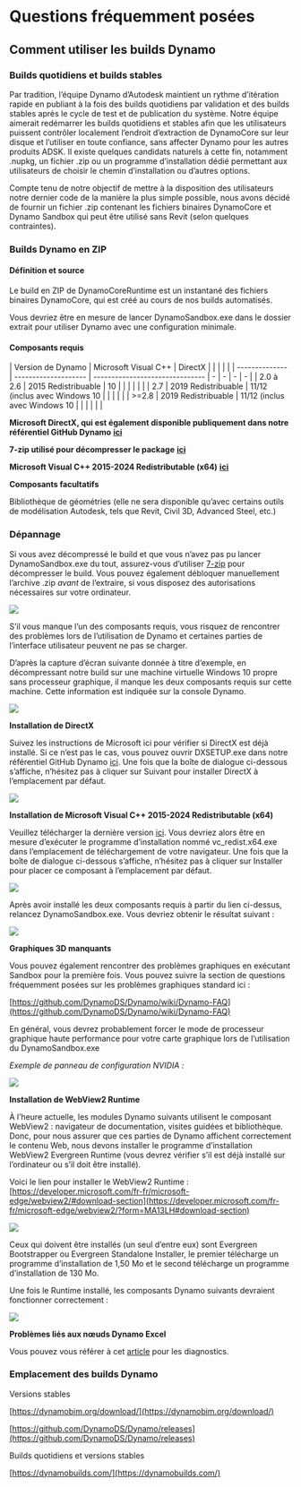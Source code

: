 # Questions fréquemment posées

## Comment utiliser les builds Dynamo

### Builds quotidiens et builds stables

Par tradition, l’équipe Dynamo d’Autodesk maintient un rythme d’itération rapide en publiant à la fois des builds quotidiens par validation et des builds stables après le cycle de test et de publication du système. Notre équipe aimerait redémarrer les builds quotidiens et stables afin que les utilisateurs puissent contrôler localement l’endroit d’extraction de DynamoCore sur leur disque et l’utiliser en toute confiance, sans affecter Dynamo pour les autres produits ADSK. Il existe quelques candidats naturels à cette fin, notamment .nupkg, un fichier .zip ou un programme d’installation dédié permettant aux utilisateurs de choisir le chemin d’installation ou d’autres options.

Compte tenu de notre objectif de mettre à la disposition des utilisateurs notre dernier code de la manière la plus simple possible, nous avons décidé de fournir un fichier .zip contenant les fichiers binaires DynamoCore et Dynamo Sandbox qui peut être utilisé sans Revit (selon quelques contraintes).

### Builds Dynamo en ZIP

#### Définition et source

Le build en ZIP de DynamoCoreRuntime est un instantané des fichiers binaires DynamoCore, qui est créé au cours de nos builds automatisés.

Vous devriez être en mesure de lancer DynamoSandbox.exe dans le dossier extrait pour utiliser Dynamo avec une configuration minimale.

#### Composants requis

| Version de Dynamo | Microsoft Visual C++ | DirectX | | | | | | -------------- | -------------------- | ------------------------------- | - | - | - | - | | 2.0 à 2.6 | 2015 Redistribuable | 10 | | | | | | | 2.7 | 2019 Redistribuable | 11/12 (inclus avec Windows 10 | | | | | | >=2.8 | 2019 Redistribuable | 11/12 (inclus avec Windows 10 | | | | | |

**Microsoft DirectX, qui est également disponible publiquement dans notre référentiel GitHub Dynamo** [**ici**](https://github.com/DynamoDS/Dynamo/tree/master/tools/install/Extra/DirectX)

**7-zip utilisé pour décompresser le package** [**ici**](https://www.7-zip.fr/download.html)

**Microsoft Visual C++ 2015-2024 Redistributable (x64)** [**ici**](https://aka.ms/vs/17/release/vc_redist.x64.exe)

**Composants facultatifs**

Bibliothèque de géométries (elle ne sera disponible qu’avec certains outils de modélisation Autodesk, tels que Revit, Civil 3D, Advanced Steel, etc.)

### Dépannage

Si vous avez décompressé le build et que vous n’avez pas pu lancer DynamoSandbox.exe du tout, assurez-vous d’utiliser [7-zip](https://www.7-zip.fr/download.html) pour décompresser le build. Vous pouvez également débloquer manuellement l’archive .zip _avant_ de l’extraire, si vous disposez des autorisations nécessaires sur votre ordinateur.

![](images/a-7/dynamo-builds-1.png)

S’il vous manque l’un des composants requis, vous risquez de rencontrer des problèmes lors de l’utilisation de Dynamo et certaines parties de l’interface utilisateur peuvent ne pas se charger.

D’après la capture d’écran suivante donnée à titre d’exemple, en décompressant notre build sur une machine virtuelle Windows 10 propre sans processeur graphique, il manque les deux composants requis sur cette machine. Cette information est indiquée sur la console Dynamo.

![](images/a-7/dynamo-builds-2.png)

**Installation de DirectX**

Suivez les instructions de Microsoft ici pour vérifier si DirectX est déjà installé. Si ce n’est pas le cas, vous pouvez ouvrir DXSETUP.exe dans notre référentiel GitHub Dynamo [ici](https://github.com/DynamoDS/Dynamo/tree/master/tools/install/Extra/DirectX). Une fois que la boîte de dialogue ci-dessous s’affiche, n’hésitez pas à cliquer sur Suivant pour installer DirectX à l’emplacement par défaut.

![](images/a-7/dynamo-builds-3.png)

**Installation de Microsoft Visual C++ 2015-2024 Redistributable (x64)**

Veuillez télécharger la dernière version [ici](https://aka.ms/vs/17/release/vc_redist.x64.exe). Vous devriez alors être en mesure d’exécuter le programme d’installation nommé vc_redist.x64.exe dans l’emplacement de téléchargement de votre navigateur. Une fois que la boîte de dialogue ci-dessous s’affiche, n’hésitez pas à cliquer sur Installer pour placer ce composant à l’emplacement par défaut.

![](images/a-7/dynamo-builds-4.png)

Après avoir installé les deux composants requis à partir du lien ci-dessus, relancez DynamoSandbox.exe. Vous devriez obtenir le résultat suivant :

![](images/a-7/dynamo-builds-5.png)

**Graphiques 3D manquants**

Vous pouvez également rencontrer des problèmes graphiques en exécutant Sandbox pour la première fois. Vous pouvez suivre la section de questions fréquemment posées sur les problèmes graphiques standard ici :

[https://github.com/DynamoDS/Dynamo/wiki/Dynamo-FAQ](https://github.com/DynamoDS/Dynamo/wiki/Dynamo-FAQ)

En général, vous devrez probablement forcer le mode de processeur graphique haute performance pour votre carte graphique lors de l’utilisation du DynamoSandbox.exe

_Exemple de panneau de configuration NVIDIA :_

![](images/a-7/dynamo-builds-6.png)

**Installation de WebView2 Runtime**

À l’heure actuelle, les modules Dynamo suivants utilisent le composant WebView2 : navigateur de documentation, visites guidées et bibliothèque. Donc, pour nous assurer que ces parties de Dynamo affichent correctement le contenu Web, nous devons installer le programme d’installation WebView2 Evergreen Runtime (vous devrez vérifier s’il est déjà installé sur l’ordinateur ou s’il doit être installé).

Voici le lien pour installer le WebView2 Runtime : [https://developer.microsoft.com/fr-fr/microsoft-edge/webview2/#download-section](https://developer.microsoft.com/fr-fr/microsoft-edge/webview2/?form=MA13LH#download-section)

![](images/a-7/dynamo-builds-7.png)

Ceux qui doivent être installés (un seul d’entre eux) sont Evergreen Bootstrapper ou Evergreen Standalone Installer, le premier télécharge un programme d’installation de 1,50 Mo et le second télécharge un programme d’installation de 130 Mo.

Une fois le Runtime installé, les composants Dynamo suivants devraient fonctionner correctement :

![](images/a-7/dynamo-builds-8.png)

**Problèmes liés aux nœuds Dynamo Excel**

Vous pouvez vous référer à cet [article](https://www.autodesk.com/fr/support/technical/article/caas/sfdcarticles/sfdcarticles/FRA/Warning-Data-ImportExcel-operation-failed-Could-not-load-file-or-assembly-Microsoft-Office-Interop-Excel-when-running-the-Dynamo-script-in-Revit.html) pour les diagnostics.

### Emplacement des builds Dynamo

Versions stables

[https://dynamobim.org/download/](https://dynamobim.org/download/)

[https://github.com/DynamoDS/Dynamo/releases](https://github.com/DynamoDS/Dynamo/releases)

Builds quotidiens et versions stables

[https://dynamobuilds.com/](https://dynamobuilds.com/)
